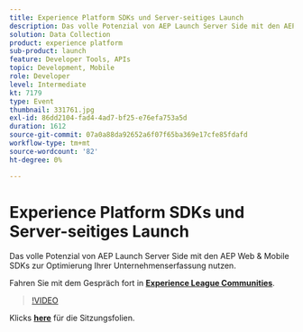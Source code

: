 ```yaml
---
title: Experience Platform SDKs und Server-seitiges Launch
description: Das volle Potenzial von AEP Launch Server Side mit den AEP Web & Mobile SDKs zur Optimierung Ihrer Unternehmenserfassung nutzen. Diese Sitzung wurde im Rahmen des Adobe Developers Live Content-Ereignisses bereitgestellt.
solution: Data Collection
product: experience platform
sub-product: launch
feature: Developer Tools, APIs
topic: Development, Mobile
role: Developer
level: Intermediate
kt: 7179
type: Event
thumbnail: 331761.jpg
exl-id: 86dd2104-fad4-4ad7-bf25-e76efa753a5d
duration: 1612
source-git-commit: 07a0a88da92652a6f07f65ba369e17cfe85fdafd
workflow-type: tm+mt
source-wordcount: '82'
ht-degree: 0%

---
```


# Experience Platform SDKs und Server-seitiges Launch

Das volle Potenzial von AEP Launch Server Side mit den AEP Web &amp; Mobile SDKs zur Optimierung Ihrer Unternehmenserfassung nutzen.

Fahren Sie mit dem Gespräch fort in **[Experience League Communities](https://adobe.ly/36Yd3v6)**.

>[!VIDEO](https://video.tv.adobe.com/v/331761/?quality=12&learn=on&hidetitle=true)

Klicks **[here](/help/adobe-developers-live/assets/experience-platform-sdk-launch.pdf)** für die Sitzungsfolien.
